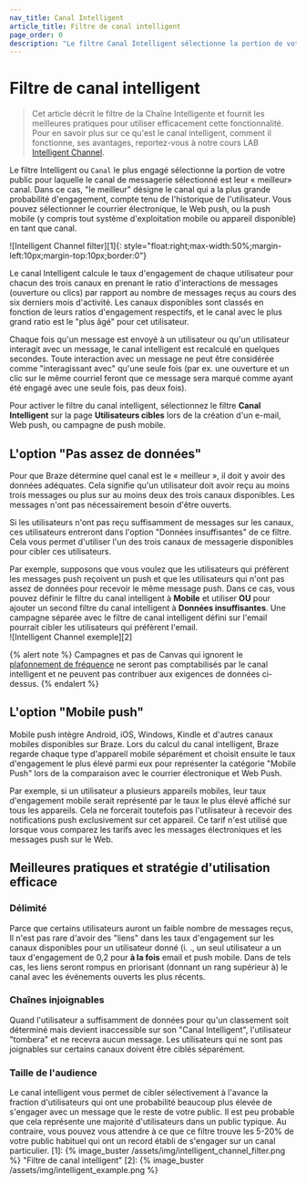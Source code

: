 ```yaml
---
nav_title: Canal Intelligent
article_title: Filtre de canal intelligent
page_order: 0
description: "Le filtre Canal Intelligent sélectionne la portion de votre auditoire pour laquelle le canal de messagerie sélectionné est leur meilleur canal. Dans ce cas, les meilleurs moyens ont la plus grande probabilité d'engagement, compte tenu de l'historique de l'utilisateur."
---
```


# Filtre de canal intelligent

> Cet article décrit le filtre de la Chaîne Intelligente et fournit les meilleures pratiques pour utiliser efficacement cette fonctionnalité. Pour en savoir plus sur ce qu'est le canal intelligent, comment il fonctionne, ses avantages, reportez-vous à notre cours LAB [Intelligent Channel](https://lab.braze.com/most-engaged-channel).

Le filtre Intelligent ou `Canal` le plus engagé sélectionne la portion de votre public pour laquelle le canal de messagerie sélectionné est leur « meilleur» canal. Dans ce cas, "le meilleur" désigne le canal qui a la plus grande probabilité d'engagement, compte tenu de l'historique de l'utilisateur. Vous pouvez sélectionner le courrier électronique, le Web push, ou la push mobile (y compris tout système d'exploitation mobile ou appareil disponible) en tant que canal.

!\[Intelligent Channel filter\]\[1\]{: style="float:right;max-width:50%;margin-left:10px;margin-top:10px;border:0"}

Le canal Intelligent calcule le taux d'engagement de chaque utilisateur pour chacun des trois canaux en prenant le ratio d'interactions de messages (ouverture ou clics) par rapport au nombre de messages reçus au cours des six derniers mois d'activité. Les canaux disponibles sont classés en fonction de leurs ratios d'engagement respectifs, et le canal avec le plus grand ratio est le "plus âgé" pour cet utilisateur.

Chaque fois qu'un message est envoyé à un utilisateur ou qu'un utilisateur interagit avec un message, le canal intelligent est recalculé en quelques secondes. Toute interaction avec un message ne peut être considérée comme "interagissant avec" qu'une seule fois (par ex. une ouverture et un clic sur le même courriel feront que ce message sera marqué comme ayant été engagé avec une seule fois, pas deux fois).

Pour activer le filtre du canal intelligent, sélectionnez le filtre **Canal Intelligent** sur la page **Utilisateurs cibles** lors de la création d'un e-mail, Web push, ou campagne de push mobile.

## L'option "Pas assez de données"

Pour que Braze détermine quel canal est le « meilleur », il doit y avoir des données adéquates. Cela signifie qu'un utilisateur doit avoir reçu au moins trois messages ou plus sur au moins deux des trois canaux disponibles. Les messages n'ont pas nécessairement besoin d'être ouverts.

Si les utilisateurs n'ont pas reçu suffisamment de messages sur les canaux, ces utilisateurs entreront dans l'option "Données insuffisantes" de ce filtre. Cela vous permet d'utiliser l'un des trois canaux de messagerie disponibles pour cibler ces utilisateurs.

Par exemple, supposons que vous voulez que les utilisateurs qui préfèrent les messages push reçoivent un push et que les utilisateurs qui n'ont pas assez de données pour recevoir le même message push. Dans ce cas, vous pouvez définir le filtre du canal intelligent à **Mobile** et utiliser **OU** pour ajouter un second filtre du canal intelligent à **Données insuffisantes**. Une campagne séparée avec le filtre de canal intelligent défini sur l'email pourrait cibler les utilisateurs qui préfèrent l'email.<br>!\[Intelligent Channel exemple\]\[2\]

{% alert note %}
Campagnes et pas de Canvas qui ignorent le [plafonnement de fréquence]({{site.baseurl}}/user_guide/engagement_tools/campaigns/testing_and_more/rate-limiting/#delivery-rules) ne seront pas comptabilisés par le canal intelligent et ne peuvent pas contribuer aux exigences de données ci-dessus.
{% endalert %}

## L'option "Mobile push"

Mobile push intègre Android, iOS, Windows, Kindle et d'autres canaux mobiles disponibles sur Braze. Lors du calcul du canal intelligent, Braze regarde chaque type d'appareil mobile séparément et choisit ensuite le taux d'engagement le plus élevé parmi eux pour représenter la catégorie "Mobile Push" lors de la comparaison avec le courrier électronique et Web Push.

Par exemple, si un utilisateur a plusieurs appareils mobiles, leur taux d'engagement mobile serait représenté par le taux le plus élevé affiché sur tous les appareils. Cela ne forcerait toutefois pas l'utilisateur à recevoir des notifications push exclusivement sur cet appareil. Ce tarif n'est utilisé que lorsque vous comparez les tarifs avec les messages électroniques et les messages push sur le Web.

## Meilleures pratiques et stratégie d'utilisation efficace

### Délimité

Parce que certains utilisateurs auront un faible nombre de messages reçus, Il n'est pas rare d'avoir des "liens" dans les taux d'engagement sur les canaux disponibles pour un utilisateur donné (i. ., un seul utilisateur a un taux d'engagement de 0,2 pour **à la fois** email et push mobile. Dans de tels cas, les liens seront rompus en priorisant (donnant un rang supérieur à) le canal avec les événements ouverts les plus récents.

### Chaînes injoignables

Quand l'utilisateur a suffisamment de données pour qu'un classement soit déterminé mais devient inaccessible sur son "Canal Intelligent", l'utilisateur "tombera" et ne recevra aucun message. Les utilisateurs qui ne sont pas joignables sur certains canaux doivent être ciblés séparément.

### Taille de l'audience

Le canal intelligent vous permet de cibler sélectivement à l'avance la fraction d'utilisateurs qui ont une probabilité beaucoup plus élevée de s'engager avec un message que le reste de votre public. Il est peu probable que cela représente une majorité d'utilisateurs dans un public typique. Au contraire, vous pouvez vous attendre à ce que ce filtre trouve les 5-20% de votre public habituel qui ont un record établi de s'engager sur un canal particulier.
[1]: {% image_buster /assets/img/intelligent_channel_filter.png %} "Filtre de canal intelligent" [2]: {% image_buster /assets/img/intelligent_example.png %}